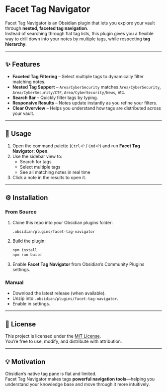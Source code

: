 # Facet Tag Navigator

Facet Tag Navigator is an Obsidian plugin that lets you explore your vault through **nested, faceted tag navigation**.  
Instead of searching through flat tag lists, this plugin gives you a flexible way to drill down into your notes by multiple tags, while respecting **tag hierarchy**.

---

## ✨ Features

- **Faceted Tag Filtering** – Select multiple tags to dynamically filter matching notes.  
- **Nested Tag Support** – `Area/CyberSecurity` matches `Area/CyberSecurity`, `Area/CyberSecurity/CTF`, `Area/CyberSecurity/News`, etc.  
- **Search Bar** – Quickly filter tags by typing.  
- **Responsive Results** – Notes update instantly as you refine your filters.  
- **Clear Overview** – Helps you understand how tags are distributed across your vault.  

---

## 🚀 Usage

1. Open the command palette (`Ctrl+P` / `Cmd+P`) and run **Facet Tag Navigator: Open**.  
2. Use the sidebar view to:
   - Search for tags
   - Select multiple tags
   - See all matching notes in real time  
3. Click a note in the results to open it.  

---

## ⚙️ Installation

### From Source
1. Clone this repo into your Obsidian plugins folder:
   ```
   .obsidian/plugins/facet-tag-navigator
   ```
2. Build the plugin:
   ```bash
   npm install
   npm run build
   ```
3. Enable **Facet Tag Navigator** from Obsidian’s Community Plugins settings.

### Manual
- Download the latest release (when available).
- Unzip into `.obsidian/plugins/facet-tag-navigator`.
- Enable in settings.

---

## 📜 License

This project is licensed under the [MIT License](LICENSE).  
You’re free to use, modify, and distribute with attribution.

---

## 💡 Motivation

Obsidian’s native tag pane is flat and limited.  
Facet Tag Navigator makes tags **powerful navigation tools**—helping you understand your knowledge base and move through it more intuitively.

